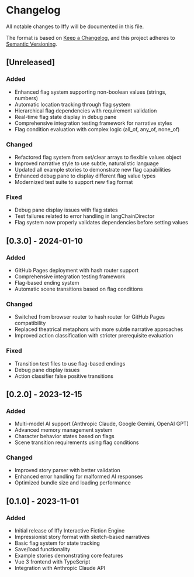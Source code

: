 # Changelog

All notable changes to Iffy will be documented in this file.

The format is based on [Keep a Changelog](https://keepachangelog.com/en/1.1.0/),
and this project adheres to [Semantic Versioning](https://semver.org/spec/v2.0.0.html).

## [Unreleased]

### Added
- Enhanced flag system supporting non-boolean values (strings, numbers)
- Automatic location tracking through flag system
- Hierarchical flag dependencies with requirement validation
- Real-time flag state display in debug pane
- Comprehensive integration testing framework for narrative styles
- Flag condition evaluation with complex logic (all_of, any_of, none_of)

### Changed
- Refactored flag system from set/clear arrays to flexible values object
- Improved narrative style to use subtle, naturalistic language
- Updated all example stories to demonstrate new flag capabilities
- Enhanced debug pane to display different flag value types
- Modernized test suite to support new flag format

### Fixed
- Debug pane display issues with flag states
- Test failures related to error handling in langChainDirector
- Flag system now properly validates dependencies before setting values

## [0.3.0] - 2024-01-10

### Added
- GitHub Pages deployment with hash router support
- Comprehensive integration testing framework
- Flag-based ending system
- Automatic scene transitions based on flag conditions

### Changed
- Switched from browser router to hash router for GitHub Pages compatibility
- Replaced theatrical metaphors with more subtle narrative approaches
- Improved action classification with stricter prerequisite evaluation

### Fixed
- Transition test files to use flag-based endings
- Debug pane display issues
- Action classifier false positive transitions

## [0.2.0] - 2023-12-15

### Added
- Multi-model AI support (Anthropic Claude, Google Gemini, OpenAI GPT)
- Advanced memory management system
- Character behavior states based on flags
- Scene transition requirements using flag conditions

### Changed
- Improved story parser with better validation
- Enhanced error handling for malformed AI responses
- Optimized bundle size and loading performance

## [0.1.0] - 2023-11-01

### Added
- Initial release of Iffy Interactive Fiction Engine
- Impressionist story format with sketch-based narratives
- Basic flag system for state tracking
- Save/load functionality
- Example stories demonstrating core features
- Vue 3 frontend with TypeScript
- Integration with Anthropic Claude API